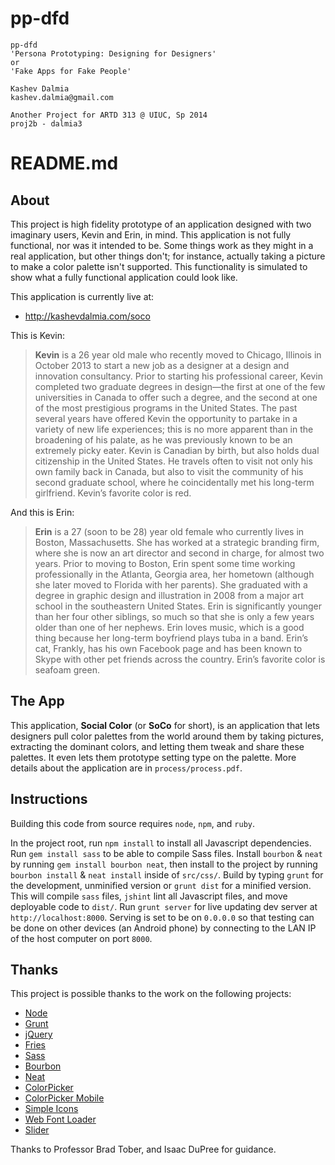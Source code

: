 pp-dfd
======

    pp-dfd
    'Persona Prototyping: Designing for Designers'
    or
    'Fake Apps for Fake People'

    Kashev Dalmia
    kashev.dalmia@gmail.com

    Another Project for ARTD 313 @ UIUC, Sp 2014
    proj2b - dalmia3

# README.md

## About
This project is high fidelity prototype of an application designed with two imaginary users, Kevin and Erin, in mind. This application is not fully functional, nor was it intended to be. Some things work as they might in a real application, but other things don't; for instance, actually taking a picture to make a color palette isn't supported. This functionality is simulated to show what a fully functional application could look like.

This application is currently live at:

- http://kashevdalmia.com/soco

This is Kevin:

> **Kevin** is a 26 year old male who recently moved to Chicago, Illinois in October 2013 to start a new job as a designer at a design and innovation consultancy. Prior to starting his professional career, Kevin completed two graduate degrees in design—the first at one of the few universities in Canada to offer such a degree, and the second at one of the most prestigious programs in the United States. The past several years have offered Kevin the opportunity to partake in a variety of new life experiences; this is no more apparent than in the broadening of his palate, as he was previously known to be an extremely picky eater. Kevin is Canadian by birth, but also holds dual citizenship in the United States. He travels often to visit not only his own family back in Canada, but also to visit the community of his second graduate school, where he coincidentally met his long-term girlfriend. Kevin’s favorite color is red.

And this is Erin:

> **Erin** is a 27 (soon to be 28) year old female who currently lives in Boston, Massachusetts. She has worked at a strategic branding firm, where she is now an art director and second in charge, for almost two years. Prior to moving to Boston, Erin spent some time working professionally in the Atlanta, Georgia area, her hometown (although she later moved to Florida with her parents). She graduated with a degree in graphic design and illustration in 2008 from a major art school in the southeastern United States. Erin is significantly younger than her four other siblings, so much so that she is only a few years older than one of her nephews. Erin loves music, which is a good thing because her long-term boyfriend plays tuba in a band. Erin’s cat, Frankly, has his own Facebook page and has been known to Skype with other pet friends across the country. Erin’s favorite color is seafoam green.

## The App
This application, **Social Color** (or **SoCo** for short), is an application that lets designers pull color palettes from the world around them by taking pictures, extracting the dominant colors, and letting them tweak and share these palettes. It even lets them prototype setting type on the palette.
More details about the application are in `process/process.pdf`.

## Instructions
Building this code from source requires `node`, `npm`, and `ruby`.

In the project root, run `npm install` to install all Javascript dependencies. Run `gem install sass` to be able to compile Sass files. Install `bourbon` & `neat` by running `gem install bourbon neat`, then install to the project by running `bourbon install` & `neat install` inside of `src/css/`. Build by typing `grunt` for the development, unminified version or `grunt dist` for a minified version. This will compile `sass` files, `jshint` lint all Javascript files, and move deployable code to `dist/`. Run `grunt server` for live updating dev server at `http://localhost:8000`. Serving is set to be on `0.0.0.0` so that testing can be done on other devices (an Android phone) by connecting to the LAN IP of the host computer on port `8000`.

## Thanks
This project is possible thanks to the work on the following projects:
- [Node](http://nodejs.org/)
- [Grunt](http://gruntjs.com/)
- [jQuery](http://jquery.com/)
- [Fries](http://getfri.es/)
- [Sass](http://sass-lang.com/)
- [Bourbon](http://bourbon.io/)
- [Neat](http://neat.bourbon.io/)
- [ColorPicker](http://www.eyecon.ro/colorpicker/)
- [ColorPicker Mobile](https://github.com/Gautier/jquery-colorpicker-mobile)
- [Simple Icons](http://simpleicons.org/)
- [Web Font Loader](https://github.com/typekit/webfontloader)
- [Slider](http://cferdinandi.github.io/slider/)

Thanks to Professor Brad Tober, and Isaac DuPree for guidance.
